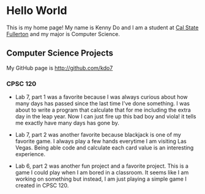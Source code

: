 # Hello World

This is my home page! My name is Kenny Do and I am a student at [Cal State Fullerton](http://www.fullerton.edu/) and my major is Computer Science.

## Computer Science Projects

My GitHub page is http://github.com/kdo7

### CPSC 120

* Lab 7, part 1 was a favorite because I was always curious about how many days has passed since the last time I've done something.  I was about to write a program that calculate that for me including the extra day in the leap year.  Now I can just fire up this bad boy and viola! it tells me exactly have many days has gone by. 

* Lab 7, part 2 was another favorite because blackjack is one of my favorite game.  I always play a few hands everytime I am visiting Las Vegas.  Being able code and calculate each card value is an interesting experience.  

* Lab 6, part 2 was another fun project and a favorite project.  This is a game I could play when I am bored in a classroom.  It seems like I am working on something but instead, I am just playing a simple game I created in CPSC 120.